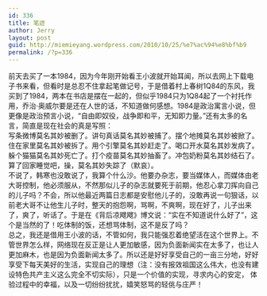 ```yaml
---
id: 336
title: 笔迹
author: Jerry
layout: post
guid: http://miemieyang.wordpress.com/2010/10/25/%e7%ac%94%e8%bf%b9
permalink: /?p=336
---
```

前天去买了一本1984，因为今年刚开始看王小波就开始耳闻，所以去网上下载电子书来看，但看时是总忍不住拿起笔做记号，于是借着村上春树1Q84的东风，我买到了1984，两本在书店是摆在一起的，但似乎1984只为1Q84起了一个衬托作用，乔治·奥威尔要是还在人世的话，不知道做何感想。1984是政治寓言小说，但更像是政治预言小说，“自由即奴役，战争即和平，无知即力量。”还有太多的名言，简直是现在社会的真是写照：  
写条微博莫名其妙被删了。讲句真话莫名其妙被捕了。摆个地摊莫名其妙被掀了。住在家里莫名其妙被拆了。用个引擎莫名其妙赶走了。喝口开水莫名其妙发病了。躲个猫猫莫名其妙死亡了。打个疫苗莫名其妙抽畜了。冲包奶粉莫名其妙结石了。算了回家睡觉吧，操，莫名其妙失踪了（默哀）。  
不说了，韩寒也没敢说了，我算个什么沙。他要办杂志，要当媒体人，而媒体由老大哥控制，他必须服从，不然那似儿子的杂志就要死于前期，他忍心拿刀挥向自己的儿子吗？不会，所以他最近两篇日志都是安慰他儿子的，没敢再说一句狠话，以前老大哥不让他生儿子时，整天的抱怨啊，骂啊，不爽啊，现在好了，儿子出来了，爽了，听话了。于是在《背后凉飕飕》博文说：“实在不知道说什么好了”，这个是当然的了！吃体制的饭，还想骂体制，这不是反了吗？  
总之，我还是借用王小波的话，不管如何，我只能强忍着绝望活在这个世界上。不管世界怎么样，网络现在反正是让人更加敏感，因为负面新闻实在太多了，也让人更加麻木，也是因为负面新闻太多了。所以还是好好享受自己的一亩三分地，好好享受下每天美好的生活，实现自己的理想（注：没有报效祖国这么伟大，也没有建设特色共产主义这么完全不切实际），只是一个价值的实现，寻求内心的安定， 体验过程中的幸福，以及一切纷纷扰扰，嬉笑怒骂的轻佻与庄严！